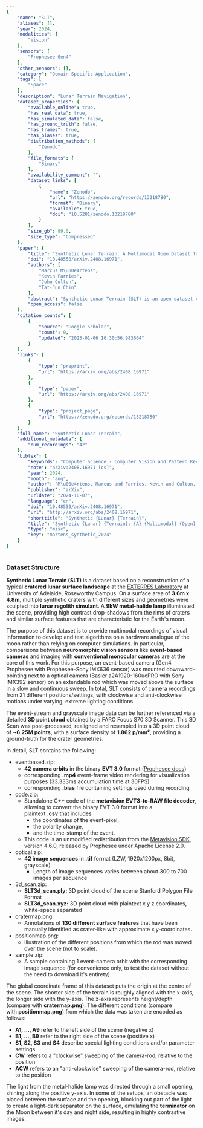 ```yaml
---
{
    "name": "SLT",
    "aliases": [],
    "year": 2024,
    "modalities": [
        "Vision"
    ],
    "sensors": [
        "Prophesee Gen4"
    ],
    "other_sensors": [],
    "category": "Domain Specific Application",
    "tags": [
        "Space"
    ],
    "description": "Lunar Terrain Navigation",
    "dataset_properties": {
        "available_online": true,
        "has_real_data": true,
        "has_simulated_data": false,
        "has_ground_truth": false,
        "has_frames": true,
        "has_biases": true,
        "distribution_methods": [
            "Zenodo"
        ],
        "file_formats": [
            "Binary"
        ],
        "availability_comment": "",
        "dataset_links": [
            {
                "name": "Zenodo",
                "url": "https://zenodo.org/records/13218780",
                "format": "Binary",
                "available": true,
                "doi": "10.5281/zenodo.13218780"
            }
        ],
        "size_gb": 89.0,
        "size_type": "Compressed"
    },
    "paper": {
        "title": "Synthetic Lunar Terrain: A Multimodal Open Dataset for Training and Evaluating Neuromorphic Vision Algorithms",
        "doi": "10.48550/arXiv.2408.16971",
        "authors": [
            "Marcus M\u00e4rtens",
            "Kevin Farries",
            "John Culton",
            "Tat-Jun Chin"
        ],
        "abstract": "Synthetic Lunar Terrain (SLT) is an open dataset collected from an analogue test site for lunar missions, featuring synthetic craters in a high-contrast lighting setup. It includes several side-by-side captures from event-based and conventional RGB cameras, supplemented with a high-resolution 3D laser scan for depth estimation. The event-stream recorded from the neuromorphic vision sensor of the event-based camera is of particular interest as this emerging technology provides several unique advantages, such as high data rates, low energy consumption and resilience towards scenes of high dynamic range. SLT provides a solid foundation to analyse the limits of RGB-cameras and potential advantages or synergies in utilizing neuromorphic visions with the goal of enabling and improving lunar specific applications like rover navigation, landing in cratered environments or similar.",
        "open_access": false
    },
    "citation_counts": [
        {
            "source": "Google Scholar",
            "count": 0,
            "updated": "2025-01-06 10:30:56.983664"
        }
    ],
    "links": [
        {
            "type": "preprint",
            "url": "https://arxiv.org/abs/2408.16971"
        },
        {
            "type": "paper",
            "url": "https://arxiv.org/abs/2408.16971"
        },
        {
            "type": "project_page",
            "url": "https://zenodo.org/records/13218780"
        }
    ],
    "full_name": "Synthetic Lunar Terrain",
    "additional_metadata": {
        "num_recordings": "42"
    },
    "bibtex": {
        "keywords": "Computer Science - Computer Vision and Pattern Recognition",
        "note": "arXiv:2408.16971 [cs]",
        "year": 2024,
        "month": "aug",
        "author": "M\u00e4rtens, Marcus and Farries, Kevin and Culton, John and Chin, Tat-Jun",
        "publisher": "arXiv",
        "urldate": "2024-10-07",
        "language": "en",
        "doi": "10.48550/arXiv.2408.16971",
        "url": "http://arxiv.org/abs/2408.16971",
        "shorttitle": "Synthetic {Lunar} {Terrain}",
        "title": "Synthetic {Lunar} {Terrain}: {A} {Multimodal} {Open} {Dataset} for {Training} and {Evaluating} {Neuromorphic} {Vision} {Algorithms}",
        "type": "misc",
        "key": "martens_synthetic_2024"
    }
}
---
```


### Dataset Structure

**Synthetic Lunar Terrain (SLT)** is a dataset based on a reconstruction of a typical **cratered lunar surface landscape** at the [EXTERRES Laboratory](https://set.adelaide.edu.au/atcsr/space-research/exterres-laboratory) at University of Adelaide, Roseworthy Campus. On a surface area of **3.6m x 4.8m**, multiple synthetic craters with different sizes and geometries were sculpted into **lunar regolith simulant**. A **9kW metal-halide lamp** illuminated the scene, providing high contrast drop-shadows from the rims of craters and similar surface features that are characteristic for the Earth's moon.

The purpose of this dataset is to provide multimodal recordings of visual information to develop and test algorithms on a hardware analogue of the moon rather than relying on computer simulations. In particular, comparisons between **neuromorphic vision sensors** like **event-based cameras** and imaging with **conventional monocular cameras** are at the core of this work. For this purpose, an event-based camera (Gen4 Prophesee with Prophesee-Sony IMX636 sensor) was mounted downward-pointing next to a optical camera (Basler a2A1920-160ucPRO with Sony IMX392 sensor) on an extendable rod which was moved above the surface in a slow and continuous sweep. In total, SLT consists of camera recordings from 21 different positions/settings, with clockwise and anti-clockwise motions under varying, extreme lighting conditions.

The event-stream and grayscale image data can be further referenced via a detailed **3D point cloud** obtained by a FARO Focus S70 3D Scanner. This 3D Scan was post-processed, realigned and resampled into a 3D point cloud of **~6.25M points,** with a surface density of **1.862 p/mm²**, providing a ground-truth for the crater geometries.

In detail, SLT contains the following:

- eventbased.zip:
  - **42 camera orbits** in the binary **EVT 3.0** format ([Prophesee docs](https://docs.prophesee.ai/stable/data/encoding_formats/evt3.html))
  - corresponding **.mp4** event-frame video rendering for visualization purposes (33.333ms accumulation time at 30FPS)
  - corresponding **.bias** file containing settings used during recording
- code.zip:
  - Standalone C++ code of the **metavision EVT3-to-RAW file decoder**, allowing to convert the binary EVT 3.0 format into a plaintext **.csv** that includes
    - the coordinates of the event-pixel,
    - the polarity change,
    - and the time-stamp of the event.
  - This code is an unmodified redistribution from the [Metavision SDK](https://www.prophesee.ai/metavision-intelligence/), version 4.6.0, released by Prophesee under Apache License 2.0.
- optical.zip:
  - **42 image sequences** in **.tif** format (LZW, 1920x1200px, 8bit, grayscale)
    - Length of image sequences varies between about 300 to 700 images per sequence
- 3d_scan.zip:
  - **SLT3d_scan.ply:** 3D point cloud of the scene Stanford Polygon File Format
  - **SLT3d_scan.xyz:** 3D point cloud with plaintext x y z coordinates, white-space separated
- cratermap.png:
  - Annotations of **130 different surface features** that have been manually identified as crater-like with approximate x,y-coordinates.
- positionmap.png:
  - Illustration of the different positions from which the rod was moved over the scene (not to scale).
- sample.zip:
  - A sample containing 1 event-camera orbit with the corresponding image sequence (for convenience only, to test the dataset without the need to download it's entirety)

The global coordinate frame of this dataset puts the origin at the centre of the scene. The shorter side of the terrain is roughly aligned with the x-axis, the longer side with the y-axis. The z-axis represents height/depth (compare with **cratermap.png**). The different conditions (compare with **positionmap.png**) from which the data was taken are encoded as follows:

- **A1, ..., A9** refer to the left side of the scene (negative x)
- **B1, ..., B9** refer to the right side of the scene (positive x)
- **S1, S2, S3** and **S4** describe special lighting conditions and/or parameter settings
- **CW** refers to a "clockwise" sweeping of the camera-rod, relative to the position
- **ACW** refers to an "anti-clockwise" sweeping of the camera-rod, relative to the position

The light from the metal-halide lamp was directed through a small opening, shining along the positive y-axis. In some of the setups, an obstacle was placed between the surface and the opening, blocking out part of the light to create a light-dark separator on the surface, emulating the **terminator** on the Moon between it's day and night side, resulting in highly contrastive images.
